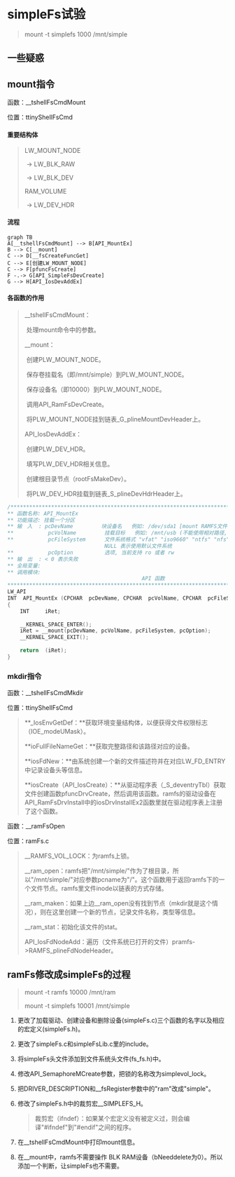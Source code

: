 # simpleFs试验

>mount -t simplefs 1000 /mnt/simple
>
>

## 一些疑惑



## mount指令

函数：__tshellFsCmdMount

位置：ttinyShellFsCmd

#### 重要结构体

>LW_MOUNT_NODE 
>
>​	-> LW_BLK_RAW
>
>​		 -> LW_BLK_DEV
>
>RAM_VOLUME 
>
>​	-> LW_DEV_HDR

#### 流程

```mermaid
graph TB
A[__tshellFsCmdMount] --> B[API_MountEx]
B --> C[__mount]
C --> D[__fsCreateFuncGet]
C --> E[创建LW_MOUNT_NODE]
C --> F[pfuncFsCreate]
F -.-> G[API_SimpleFsDevCreate]
G --> H[API_IosDevAddEx]

```

#### 各函数的作用

> __tshellFsCmdMount：
>
> ​	处理mount命令中的参数。
>
> __mount：
>
> ​	创建PLW_MOUNT_NODE。
>
> ​	保存卷挂载名（即/mnt/simple）到PLW_MOUNT_NODE。
>
> ​	保存设备名（即10000）到PLW_MOUNT_NODE。
>
> ​	调用API_RamFsDevCreate。
>
> ​	将PLW_MOUNT_NODE挂到链表_G_plineMountDevHeader上。
>
> API_IosDevAddEx：
>
> ​	创建PLW_DEV_HDR。
>
> ​	填写PLW_DEV_HDR相关信息。
>
> ​	创建根目录节点（rootFsMakeDev）。
>
> ​	将PLW_DEV_HDR挂载到链表_S_plineDevHdrHeader上。



```c
/*********************************************************************************************************
** 函数名称: API_MountEx
** 功能描述: 挂载一个分区
** 输　入  : pcDevName         块设备名   例如: /dev/sda1 [mount RAMFS文件系统时，传入的不是设备文件名而是RAMFS占用的最大内存空间，这个参数必须是10进行，单位是字节]
**           pcVolName         挂载目标   例如: /mnt/usb (不能使用相对路径, 否则无法卸载)
**           pcFileSystem      文件系统格式 "vfat" "iso9660" "ntfs" "nfs" "romfs" "ramfs" ... 
                               NULL 表示使用默认文件系统
**           pcOption          选项, 当前支持 ro 或者 rw
** 输　出  : < 0 表示失败
** 全局变量: 
** 调用模块: 
                                           API 函数
*********************************************************************************************************/
LW_API 
INT  API_MountEx (CPCHAR  pcDevName, CPCHAR  pcVolName, CPCHAR  pcFileSystem, CPCHAR  pcOption)
{
    INT     iRet;
    
    __KERNEL_SPACE_ENTER();
    iRet = __mount(pcDevName, pcVolName, pcFileSystem, pcOption);
    __KERNEL_SPACE_EXIT();
    
    return  (iRet);
}
```

### mkdir指令

函数：__tshellFsCmdMkdir

位置：ttinyShellFsCmd

>**_IosEnvGetDef：**获取环境变量结构体，以便获得文件权限标志（IOE_modeUMask）。
>
>**ioFullFileNameGet：**获取完整路径和该路径对应的设备。
>
>**iosFdNew：**由系统创建一个新的文件描述符并在对应LW_FD_ENTRY中记录设备头等信息。
>
>**iosCreate（API_IosCreate）：**从驱动程序表（_S_deventryTbl）获取文件创建函数pfuncDrvCreate，然后调用该函数。ramfs的驱动设备在API_RamFsDrvInstall中的iosDrvInstallEx2函数里就在驱动程序表上注册了这个函数。
>
>

函数：__ramFsOpen

位置：ramFs.c

> __RAMFS_VOL_LOCK：为ramfs上锁。
>
> __ram_open：ramfs把"/mnt/simple/"作为了根目录，所以"/mnt/simple/"对应参数pcname为"/"。这个函数用于返回ramfs下的一个文件节点。ramfs里文件inode以链表的方式存储。
>
> __ram_maken：如果上边\_\_ram_open没有找到节点（mkdir就是这个情况），则在这里创建一个新的节点，记录文件名称，类型等信息。
>
> __ram_stat：初始化该文件的stat。
>
> API_IosFdNodeAdd：遍历（文件系统已打开的文件）pramfs->RAMFS_plineFdNodeHeader。
>
> 

## ramFs修改成simpleFs的过程

> mount -t ramfs 10000 /mnt/ram
>
> mount -t simplefs 10001 /mnt/simple

1. 更改了加载驱动、创建设备和删除设备(simpleFs.c)三个函数的名字以及相应的宏定义(simpleFs.h)。

2. 更改了simpleFs.c和simpleFsLib.c里的include。

3. 将simpleFs头文件添加到文件系统头文件(fs_fs.h)中。

4. 修改API_SemaphoreMCreate参数，把锁的名称改为simplevol_lock。

5. 把DRIVER_DESCRIPTION和__fsRegister参数中的"ram"改成"simple"。

6. 修改了simpleFs.h中的裁剪宏__SIMPLEFS_H。

   > 裁剪宏（ifndef）：如果某个宏定义没有被定义过，则会编译"#ifndef"到"#endif"之间的程序。

7. 在__tshellFsCmdMount中打印mount信息。

8. 在__mount中，ramfs不需要操作 BLK RAM设备（bNeeddelete为0）。所以添加一个判断，让simpleFs也不需要。